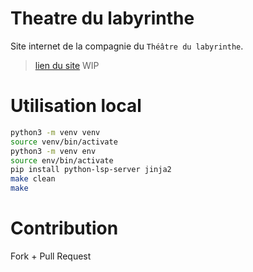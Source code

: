 # Theatre du labyrinthe

Site internet de la compagnie du `Théâtre du labyrinthe`.
> [lien du site](https://www.theatredulabyrinthe.com) WIP

# Utilisation local

```bash
python3 -m venv venv
source venv/bin/activate
python3 -m venv env
source env/bin/activate
pip install python-lsp-server jinja2
make clean
make
```

# Contribution

Fork + Pull Request
